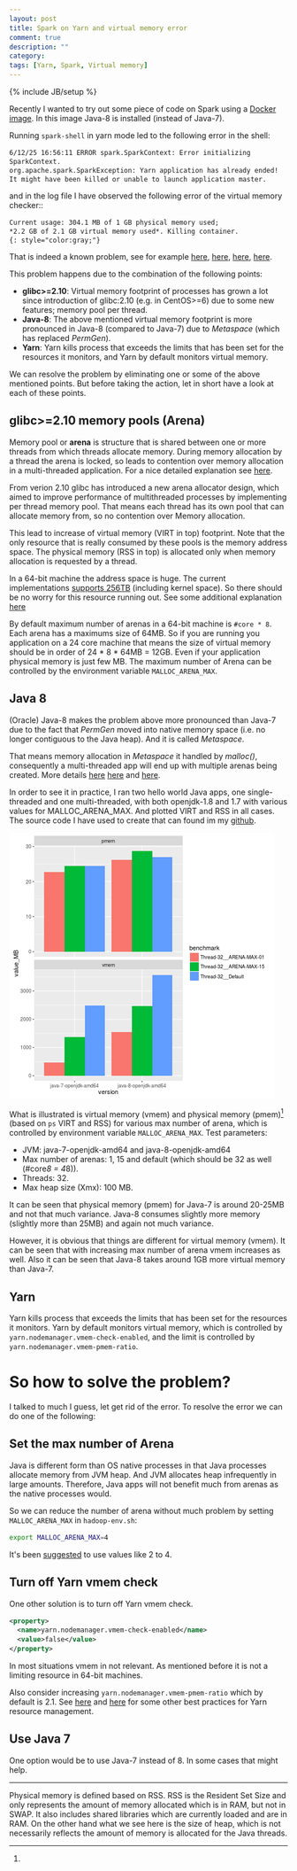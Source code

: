 ```yaml
---
layout: post
title: Spark on Yarn and virtual memory error
comment: true
description: ""
category:
tags: [Yarn, Spark, Virtual memory]
---
```


{% include JB/setup %}

Recently I wanted to try out some piece of code on Spark using a [Docker image](https://github.com/a-ghorbani/docker-spark-jupyter-scala).
In this image Java-8 is installed (instead of Java-7).

Running `spark-shell` in yarn mode led to the following error in the shell:

```
6/12/25 16:56:11 ERROR spark.SparkContext: Error initializing SparkContext.
org.apache.spark.SparkException: Yarn application has already ended! It might have been killed or unable to launch application master.
```
and in the log file I have observed the following error of the virtual memory checker::
```
Current usage: 304.1 MB of 1 GB physical memory used;
*2.2 GB of 2.1 GB virtual memory used*. Killing container.
{: style="color:gray;"}
```

That is indeed a known problem,
see for example
[here](https://www.ibm.com/developerworks/community/blogs/kevgrig/entry/linux_glibc_2_10_rhel_6_malloc_may_show_excessive_virtual_memory_usage?lang=en),
[here](http://stackoverflow.com/questions/38988941/running-yarn-with-spark-not-working-with-java-8),
[here](https://issues.apache.org/jira/browse/YARN-4714),
[here](http://stackoverflow.com/questions/39467761/how-to-know-what-is-the-reason-for-closedchannelexceptions-with-spark-shell-in-y).

This problem happens due to the combination of the following points:
* **glibc>=2.10**: Virtual memory footprint of processes has grown a lot since introduction of glibc:2.10 (e.g. in CentOS>=6) due to some new features; memory pool per thread.
* **Java-8**: The above mentioned virtual memory footprint is more pronounced in Java-8 (compared to Java-7) due to *Metaspace* (which has replaced *PermGen*).
* **Yarn**: Yarn kills process that exceeds the limits that has been set for the resources it monitors, and Yarn by default monitors virtual memory.

We can resolve the problem by eliminating one or some of the above mentioned points.
But before taking the action, let in short have a look at each of these points.

## glibc>=2.10 memory pools (Arena)
Memory pool or **arena** is structure that is shared between one or more threads from which threads allocate memory.
During memory allocation by a thread the arena is locked, so leads to contention over memory allocation in a multi-threaded application.
For a nice detailed explanation see [here](https://sourceware.org/glibc/wiki/MallocInternals).

From verion 2.10 glibc has introduced a new arena allocator design, which aimed to improve performance of multithreaded processes by implementing per thread memory pool.
That means each thread has its own pool that can allocate memory from, so no contention over Memory allocation.

This lead to increase of virtual memory (VIRT in top) footprint.
Note that the only resource that is really consumed by these pools is the memory address space.
The physical memory (RSS in top) is allocated only when memory allocation is requested by a thread.

In a 64-bit machine the address space is huge. The current implementations
[supports 256TB](https://en.wikipedia.org/wiki/X86-64#Virtual_address_space_details)
(including kernel space).
So there should be no worry for this resource running out.
See some additional explanation [here](https://siddhesh.in/posts/malloc-per-thread-arenas-in-glibc.html)

By default maximum number of arenas in a 64-bit machine is `#core * 8`.
Each  arena has a maximums size of 64MB.
So if you are running you application on a 24 core machine that means the size of virtual memory should be in order of 24 * 8 * 64MB = 12GB.
Even if your application physical memory is just few MB.
The maximum number of Arena can be controlled by the environment variable `MALLOC_ARENA_MAX`.

## Java 8

(Oracle) Java-8 makes the problem above more pronounced than Java-7 due to the fact that *PermGen* moved into native memory space (i.e. no longer contiguous to the Java heap).
And it is called *Metaspace*.

That means memory allocation in *Metaspace* it handled by *malloc()*,
consequently a multi-threaded app will end up with multiple arenas being created.
More details [here](https://www.infoq.com/articles/Java-PERMGEN-Removed) [here](http://info.prelert.com/blog/java-8-and-virtual-memory-on-linux) and [here](https://dzone.com/articles/java-8-permgen-metaspace).

In order to see it in practice, I ran two hello world Java apps, one single-threaded and one multi-threaded, with both openjdk-1.8 and 1.7 with various values for MALLOC_ARENA_MAX.
And plotted VIRT and RSS in all cases.
The source code I have used to create that can found im my [github](https://github.com/a-ghorbani/java-glibc-vmem-bechmark).

![vmem-vs-bm](/images/posts/2016-12-23-spark-on-yarn-and-java-8-and-virtual-memory-error/plot_mems.png)

What is illustrated is virtual memory (vmem) and physical memory (pmem)[^pmem] (based on `ps` VIRT and RSS) for various max number of arena, which is controlled by environment variable `MALLOC_ARENA_MAX`.
Test parameters:
* JVM: java-7-openjdk-amd64 and java-8-openjdk-amd64
* Max number of arenas: 1, 15 and default (which should be 32 as well (#core*8 = 4*8)).
* Threads: 32.
* Max heap size (Xmx): 100 MB.

It can be seen that physical memory (pmem) for Java-7 is around 20-25MB and not that much variance.
Java-8 consumes slightly more memory (slightly more than 25MB) and again not much variance.

However, it is obvious that things are different for virtual memory (vmem).
It can be seen that with increasing max number of arena vmem increases as well.
Also it can be seen that Java-8 takes around 1GB more virtual memory than Java-7.

## Yarn
Yarn kills process that exceeds the limits that has been set for the resources it monitors.
Yarn by default monitors virtual memory,
which is controlled by `yarn.nodemanager.vmem-check-enabled`,
and the limit is controlled by `yarn.nodemanager.vmem-pmem-ratio`.

# So how to solve the problem?
I talked to much I guess, let get rid of the error.
To resolve the error we can do one of the following:

## Set the max number of Arena
Java is different form than OS native processes in that Java processes allocate memory from JVM heap.
And JVM allocates heap infrequently in large amounts.
Therefore, Java apps will not benefit much from arenas as the native processes would.

So we can reduce the number of arena without much problem by setting `MALLOC_ARENA_MAX` in `hadoop-env.sh`:
```bash
export MALLOC_ARENA_MAX=4
```  
It's been [suggested](https://issues.apache.org/jira/browse/HADOOP-7154) to use values like 2 to 4.

## Turn off Yarn vmem check
One other solution is to turn off Yarn vmem check.
```xml
<property>
  <name>yarn.nodemanager.vmem-check-enabled</name>
  <value>false</value>
</property>
```
In most situations vmem in not relevant.
As mentioned before it is not a limiting resource in 64-bit machines.

Also consider increasing `yarn.nodemanager.vmem-pmem-ratio` which by default is 2.1.
See
[here](http://blog.cloudera.com/blog/2014/04/apache-hadoop-yarn-avoiding-6-time-consuming-gotchas/) and
[here](https://www.mapr.com/blog/best-practices-yarn-resource-management) for some other best practices for Yarn resource management.

## Use Java 7
One option would be to use Java-7 instead of 8.
In some cases that might help.

-----
[^pmem]:
Physical memory is defined based on RSS.
RSS is the Resident Set Size and only represents the amount of memory allocated which is in RAM, but not in SWAP.
It also includes shared libraries which are currently loaded and are in RAM.
On the other hand what we see here is the size of heap, which is not necessarily reflects the amount of memory is allocated for the Java threads.
